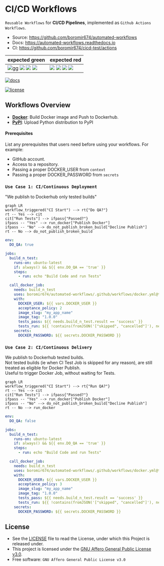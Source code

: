 # CI/CD Workflows

`Reusable Workflows` for **CI/CD Pipelines**, implemented as `Github Actions Workflows`.

- Source: https://github.com/boromir674/automated-workflows
- Docs: https://automated-workflows.readthedocs.io
- CI: https://github.com/boromir674/cicd-test/actions

| expected green   | expected red |
| --- | --- |
|  [![gg](https://github.com/boromir674/cicd-test/actions/workflows/.github/workflows/docker_pol0_green_0000_1100.yaml/badge.svg)](https://github.com/boromir674/cicd-test/actions/workflows/docker_pol0_green_0000_1100.yaml)   ![](https://github.com/boromir674/cicd-test/actions/workflows/.github/workflows/docker_pol1_green_0001_1101.yaml/badge.svg)   ![](https://github.com/boromir674/cicd-test/actions/workflows/.github/workflows/docker_pol2_green_1110_0010.yaml/badge.svg)   ![](https://github.com/boromir674/cicd-test/actions/workflows/.github/workflows/docker_pol3_green_1111_0011.yaml/badge.svg)       |    ![](https://github.com/boromir674/cicd-test/actions/workflows/.github/workflows/docker_pol0_red_0100.yaml/badge.svg)    ![](https://github.com/boromir674/cicd-test/actions/workflows/.github/workflows/docker_pol1_red_0101.yaml.yaml/badge.svg)   ![](https://github.com/boromir674/cicd-test/actions/workflows/.github/workflows/docker_pol2_red_0110.yaml/badge.svg)  ![](https://github.com/boromir674/cicd-test/actions/workflows/.github/workflows/docker_pol3_red_0111.yaml/badge.svg)   |

[![docs](https://readthedocs.org/projects/automated-workflows/badge/?version=main)](https://automated-workflows.readthedocs.io/en/main/?badge=main)

[![license](https://img.shields.io/github/license/boromir674/automated-workflows)](https://github.com/boromir674/automated-workflows/blob/main/LICENSE)


## Workflows Overview

- [**Docker**](.github/workflows/docker.yml): Build Docker image and Push to Dockerhub.
- [**PyPI**](.github/workflows/pypi_env.yml): Upload Python distribution to PyPI


#### Prerequisites


List any prerequisites that users need before using your workflows. For example:

- GitHub account.
- Access to a repository.
- Passing a proper DOCKER_USER from `context`
- Passing a proper DOCKER_PASSWORD from `secrets`

### `Use Case 1: CI/Continuous Deployment`

"We publish to Dockerhub only tested builds"

```mermaid
graph LR
workflow_triggered("CI Start") --> rt{"Do QA?"}
rt -- Yes --> cit
cit["Run Tests"] --> ifpass{"Passed?"}
ifpass -- "Yes" --> run_docker["Publish Docker"]
ifpass -- "No" --> do_not_publish_broken_build["Decline Publish"]
rt -- No --> do_not_publish_broken_build
```

```yaml
env:
  DO_QA: true

jobs:
  build_n_test:
    runs-on: ubuntu-latest
    if: always() && ${{ env.DO_QA == 'true' }}
    steps:
      - run: echo "Build Code and run Tests"

  call_docker_job:
    needs: build_n_test
    uses: boromir674/automated-workflows/.github/workflows/docker.yml@test
    with:
      DOCKER_USER: ${{ vars.DOCKER_USER }}
      acceptance_policy: 2
      image_slug: "my_app_name"
      image_tag: "1.0.0"
      tests_pass: ${{ needs.build_n_test.result == 'success' }}
      tests_run: ${{ !contains(fromJSON('["skipped", "cancelled"]'), needs.build_n_test.result) }}
    secrets:
      DOCKER_PASSWORD: ${{ secrets.DOCKER_PASSWORD }}
```

### `Use Case 2: CI/Continuous Delivery`

We publish to Dockerhub tested builds.  
Not tested builds (ie when CI Test Job is skipped for any reason), are still treated as eligible for Docker Publish.  
Useful to trigger Docker Job, without waiting for Tests.

```mermaid
graph LR
workflow_triggered("CI Start") --> rt{"Run QA?"}
rt -- Yes --> cit
cit["Run Tests"] --> ifpass{"Passed?"}
ifpass -- "Yes" --> run_docker["Publish Docker"]
ifpass -- "No" --> do_not_publish_broken_build["Decline Publish"]
rt -- No --> run_docker
```

```yaml
env:
  DO_QA: false

jobs:
  build_n_test:
    runs-on: ubuntu-latest
    if: always() && ${{ env.DO_QA == 'true' }}
    steps:
      - run: echo "Build Code and run Tests"

  call_docker_job:
    needs: build_n_test
    uses: boromir674/automated-workflows/.github/workflows/docker.yml@test
    with:
      DOCKER_USER: ${{ vars.DOCKER_USER }}
      acceptance_policy: 3
      image_slug: "my_app_name"
      image_tag: "1.0.0"
      tests_pass: ${{ needs.build_n_test.result == 'success' }}
      tests_run: ${{ !contains(fromJSON('["skipped", "cancelled"]'), needs.build_n_test.result) }}
    secrets:
      DOCKER_PASSWORD: ${{ secrets.DOCKER_PASSWORD }}
```

## License

- See the [LICENSE](LICENSE) file to read the License, under which this Project is released under.
- This project is licensed under the [GNU Affero General Public License v3.0](LICENSE).
- Free software: `GNU Affero General Public License v3.0`

